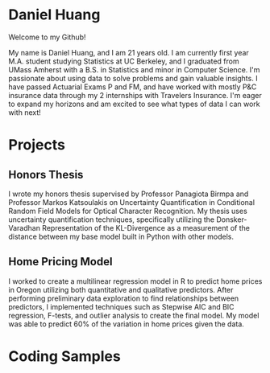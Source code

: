 # Daniel Huang 

Welcome to my Github! 

My name is Daniel Huang, and I am 21 years old. I am currently first year M.A. student studying Statistics at UC Berkeley, and I graduated from UMass Amherst with a B.S. in Statistics and minor in Computer Science. I'm passionate about using data to solve problems and gain valuable insights. I have passed Actuarial Exams P and FM, and have worked with mostly P&C insurance data through my 2 internships with Travelers Insurance. I'm eager to expand my horizons and am excited to see what types of data I can work with next!

# Projects
## Honors Thesis
I wrote my honors thesis supervised by Professor Panagiota Birmpa and Professor Markos Katsoulakis on Uncertainty Quantification in Conditional Random Field Models for Optical Character Recognition. My thesis uses uncertainty quantification techniques, specifically utilizing the Donsker-Varadhan Representation of the KL-Divergence as a measurement of the distance between my base model built in Python with other models. 

## Home Pricing Model
I worked to create a multilinear regression model in R to predict home prices in Oregon utilizing both quantitative and qualitative predictors. After performing preliminary data exploration to find relationships between predictors, I implemented techniques such as Stepwise AIC and BIC regression, F-tests, and outlier analysis to create the final model. My model was able to predict 60% of the variation in home prices given the data.


# Coding Samples
